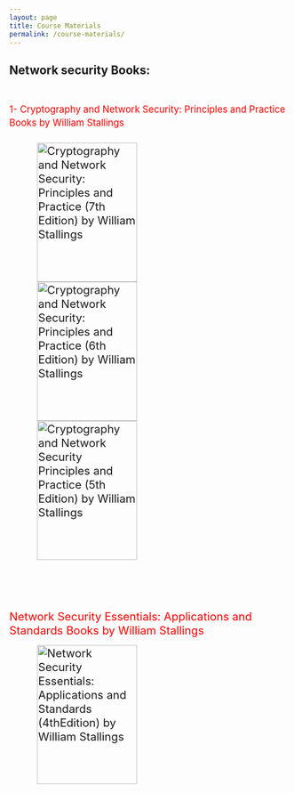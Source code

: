 ```yaml
---
layout: page
title: Course Materials
permalink: /course-materials/
---
```

## Network security Books:

<br>


<p hspace="20"><big><font color="red">1- Cryptography and Network Security: Principles and Practice Books by William Stallings </font><big><br><br>

<a href="https://github.com/mahdi-javid/computer-systems-security/blob/master/download/7th%20Edition-cryptography%20and%20network%20security%20stallings.pdf">
<img border="0" alt="Cryptography and Network Security: Principles and Practice (7th Edition) by William Stallings" src="https://github.com/mahdi-javid/computer-systems-security/blob/master/download/Cryptography%20and%20Network%20Security%20Principles%20and%20Practice%20(7th%20Edition)%20by%20William%20Stallings.jpg?raw=true" width="180" height="250" hspace="50">
</a>

<!-- Cryptography and Network Security: Principles and Practice (6th Edition) by William Stallings -->
<a  href="https://github.com/mahdi-javid/computer-systems-security/raw/master/download/(DR.zeinab%20Movahedi)%5BWilliam_Stallings%5D_Cryptography_and_Network_Security.pdf">
<img border="0" alt="Cryptography and Network Security: Principles and Practice (6th Edition) by William Stallings" src="https://github.com/mahdi-javid/computer-systems-security/blob/master/download/Cryptography%20and%20Network%20Security%20Principles%20and%20Practice%20(6th%20Edition)%20by%20William%20Stallings.jpg?raw=true" width="180" height="250" hspace="50">
</a>


<a  href="https://github.com/mahdi-javid/computer-systems-security/raw/master/download/(DR.zeinab%20Movahedi)%20Cryptography%20and%20Network%20Security%20Principles%20and%20Practice%20Fifth%20Edition%20by%20William%20Stallings.pdf">
<img border="0" alt="Cryptography and Network Security Principles and Practice (5th Edition) by William Stallings" src="https://github.com/mahdi-javid/computer-systems-security/blob/master/download/Cryptography%20and%20Network%20Security%20Principles%20and%20Practice%20(5th%20Edition)%20by%20William%20Stallings.jpg?raw=true" width="180" height="250" hspace="50">
</a>
<br><br><br><br>
<p hspace="20"><font color="red">Network Security Essentials: Applications and Standards Books by William Stallings</font><br></p>
<a  href="https://github.com/mahdi-javid/computer-systems-security/raw/master/download/(DR.zeinab%20Movahedi)%5BWilliam_Stallings%5D_Network_Security_Essentials__A.pdf">
<img border="0" alt="Network Security Essentials: Applications and Standards (4thEdition) by William Stallings" src="https://github.com/mahdi-javid/computer-systems-security/blob/master/download/Network%20Security%20Essentials%20Applications%20and%20Standards%20(4thEdition)%20by%20William%20Stallings.jpg?raw=true" width="180" height="250" hspace="50">
</a>
<br><br>